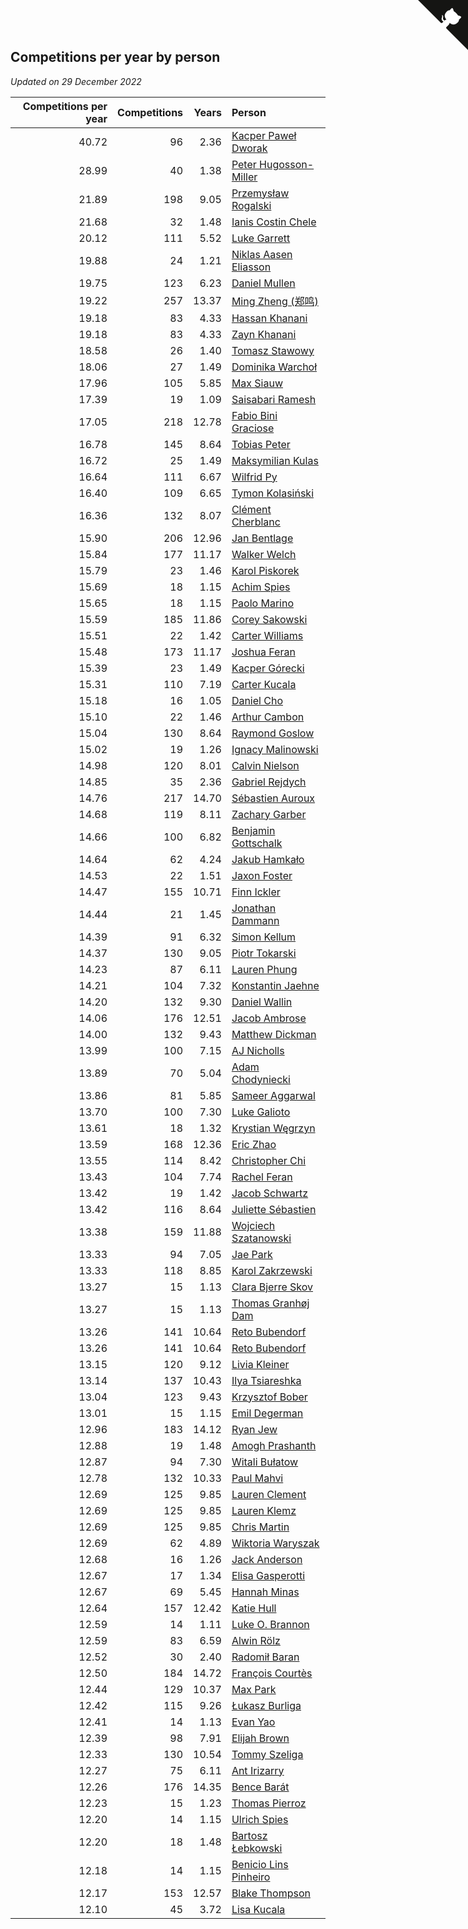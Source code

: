 ## Competitions per year by person

*Updated on 29 December 2022*

| Competitions per year | Competitions | Years | Person |
| ---: | ---: | ---: | :--- |
| 40.72 | 96 | 2.36 | [Kacper Paweł Dworak](https://www.worldcubeassociation.org/persons/2020DWOR01) |
| 28.99 | 40 | 1.38 | [Peter Hugosson-Miller](https://www.worldcubeassociation.org/persons/2021HUGO01) |
| 21.89 | 198 | 9.05 | [Przemysław Rogalski](https://www.worldcubeassociation.org/persons/2013ROGA02) |
| 21.68 | 32 | 1.48 | [Ianis Costin Chele](https://www.worldcubeassociation.org/persons/2021CHEL01) |
| 20.12 | 111 | 5.52 | [Luke Garrett](https://www.worldcubeassociation.org/persons/2017GARR05) |
| 19.88 | 24 | 1.21 | [Niklas Aasen Eliasson](https://www.worldcubeassociation.org/persons/2021ELIA01) |
| 19.75 | 123 | 6.23 | [Daniel Mullen](https://www.worldcubeassociation.org/persons/2016MULL04) |
| 19.22 | 257 | 13.37 | [Ming Zheng (郑鸣)](https://www.worldcubeassociation.org/persons/2009ZHEN11) |
| 19.18 | 83 | 4.33 | [Hassan Khanani](https://www.worldcubeassociation.org/persons/2018KHAN26) |
| 19.18 | 83 | 4.33 | [Zayn Khanani](https://www.worldcubeassociation.org/persons/2018KHAN28) |
| 18.58 | 26 | 1.40 | [Tomasz Stawowy](https://www.worldcubeassociation.org/persons/2021STAW01) |
| 18.06 | 27 | 1.49 | [Dominika Warchoł](https://www.worldcubeassociation.org/persons/2021WARC01) |
| 17.96 | 105 | 5.85 | [Max Siauw](https://www.worldcubeassociation.org/persons/2017SIAU02) |
| 17.39 | 19 | 1.09 | [Saisabari Ramesh](https://www.worldcubeassociation.org/persons/2021RAME01) |
| 17.05 | 218 | 12.78 | [Fabio Bini Graciose](https://www.worldcubeassociation.org/persons/2010GRAC02) |
| 16.78 | 145 | 8.64 | [Tobias Peter](https://www.worldcubeassociation.org/persons/2014PETE03) |
| 16.72 | 25 | 1.49 | [Maksymilian Kulas](https://www.worldcubeassociation.org/persons/2021KULA02) |
| 16.64 | 111 | 6.67 | [Wilfrid Py](https://www.worldcubeassociation.org/persons/2016PYWI01) |
| 16.40 | 109 | 6.65 | [Tymon Kolasiński](https://www.worldcubeassociation.org/persons/2016KOLA02) |
| 16.36 | 132 | 8.07 | [Clément Cherblanc](https://www.worldcubeassociation.org/persons/2014CHER05) |
| 15.90 | 206 | 12.96 | [Jan Bentlage](https://www.worldcubeassociation.org/persons/2010BENT01) |
| 15.84 | 177 | 11.17 | [Walker Welch](https://www.worldcubeassociation.org/persons/2011WELC01) |
| 15.79 | 23 | 1.46 | [Karol Piskorek](https://www.worldcubeassociation.org/persons/2021PISK01) |
| 15.69 | 18 | 1.15 | [Achim Spies](https://www.worldcubeassociation.org/persons/2021SPIE01) |
| 15.65 | 18 | 1.15 | [Paolo Marino](https://www.worldcubeassociation.org/persons/2021MARI04) |
| 15.59 | 185 | 11.86 | [Corey Sakowski](https://www.worldcubeassociation.org/persons/2011SAKO01) |
| 15.51 | 22 | 1.42 | [Carter Williams](https://www.worldcubeassociation.org/persons/2021WILL06) |
| 15.48 | 173 | 11.17 | [Joshua Feran](https://www.worldcubeassociation.org/persons/2011FERA01) |
| 15.39 | 23 | 1.49 | [Kacper Górecki](https://www.worldcubeassociation.org/persons/2021GORE01) |
| 15.31 | 110 | 7.19 | [Carter Kucala](https://www.worldcubeassociation.org/persons/2015KUCA01) |
| 15.18 | 16 | 1.05 | [Daniel Cho](https://www.worldcubeassociation.org/persons/2021CHOD01) |
| 15.10 | 22 | 1.46 | [Arthur Cambon](https://www.worldcubeassociation.org/persons/2021CAMB01) |
| 15.04 | 130 | 8.64 | [Raymond Goslow](https://www.worldcubeassociation.org/persons/2014GOSL01) |
| 15.02 | 19 | 1.26 | [Ignacy Malinowski](https://www.worldcubeassociation.org/persons/2021MALI02) |
| 14.98 | 120 | 8.01 | [Calvin Nielson](https://www.worldcubeassociation.org/persons/2014NIEL03) |
| 14.85 | 35 | 2.36 | [Gabriel Rejdych](https://www.worldcubeassociation.org/persons/2020REJD01) |
| 14.76 | 217 | 14.70 | [Sébastien Auroux](https://www.worldcubeassociation.org/persons/2008AURO01) |
| 14.68 | 119 | 8.11 | [Zachary Garber](https://www.worldcubeassociation.org/persons/2014GARB01) |
| 14.66 | 100 | 6.82 | [Benjamin Gottschalk](https://www.worldcubeassociation.org/persons/2016GOTT01) |
| 14.64 | 62 | 4.24 | [Jakub Hamkało](https://www.worldcubeassociation.org/persons/2018HAMK01) |
| 14.53 | 22 | 1.51 | [Jaxon Foster](https://www.worldcubeassociation.org/persons/2021FOST01) |
| 14.47 | 155 | 10.71 | [Finn Ickler](https://www.worldcubeassociation.org/persons/2012ICKL01) |
| 14.44 | 21 | 1.45 | [Jonathan Dammann](https://www.worldcubeassociation.org/persons/2021DAMM01) |
| 14.39 | 91 | 6.32 | [Simon Kellum](https://www.worldcubeassociation.org/persons/2016KELL12) |
| 14.37 | 130 | 9.05 | [Piotr Tokarski](https://www.worldcubeassociation.org/persons/2013TOKA01) |
| 14.23 | 87 | 6.11 | [Lauren Phung](https://www.worldcubeassociation.org/persons/2016PHUN02) |
| 14.21 | 104 | 7.32 | [Konstantin Jaehne](https://www.worldcubeassociation.org/persons/2015JAEH01) |
| 14.20 | 132 | 9.30 | [Daniel Wallin](https://www.worldcubeassociation.org/persons/2013WALL03) |
| 14.06 | 176 | 12.51 | [Jacob Ambrose](https://www.worldcubeassociation.org/persons/2010AMBR01) |
| 14.00 | 132 | 9.43 | [Matthew Dickman](https://www.worldcubeassociation.org/persons/2013DICK01) |
| 13.99 | 100 | 7.15 | [AJ Nicholls](https://www.worldcubeassociation.org/persons/2015NICH04) |
| 13.89 | 70 | 5.04 | [Adam Chodyniecki](https://www.worldcubeassociation.org/persons/2017CHOD02) |
| 13.86 | 81 | 5.85 | [Sameer Aggarwal](https://www.worldcubeassociation.org/persons/2017AGGA01) |
| 13.70 | 100 | 7.30 | [Luke Galioto](https://www.worldcubeassociation.org/persons/2015GALI02) |
| 13.61 | 18 | 1.32 | [Krystian Węgrzyn](https://www.worldcubeassociation.org/persons/2021WEGR01) |
| 13.59 | 168 | 12.36 | [Eric Zhao](https://www.worldcubeassociation.org/persons/2010ZHAO19) |
| 13.55 | 114 | 8.42 | [Christopher Chi](https://www.worldcubeassociation.org/persons/2014CHIC01) |
| 13.43 | 104 | 7.74 | [Rachel Feran](https://www.worldcubeassociation.org/persons/2015FERA01) |
| 13.42 | 19 | 1.42 | [Jacob Schwartz](https://www.worldcubeassociation.org/persons/2021SCHW01) |
| 13.42 | 116 | 8.64 | [Juliette Sébastien](https://www.worldcubeassociation.org/persons/2014SEBA01) |
| 13.38 | 159 | 11.88 | [Wojciech Szatanowski](https://www.worldcubeassociation.org/persons/2011SZAT01) |
| 13.33 | 94 | 7.05 | [Jae Park](https://www.worldcubeassociation.org/persons/2015PARK24) |
| 13.33 | 118 | 8.85 | [Karol Zakrzewski](https://www.worldcubeassociation.org/persons/2014ZAKR01) |
| 13.27 | 15 | 1.13 | [Clara Bjerre Skov](https://www.worldcubeassociation.org/persons/2021SKOV01) |
| 13.27 | 15 | 1.13 | [Thomas Granhøj Dam](https://www.worldcubeassociation.org/persons/2021DAMT01) |
| 13.26 | 141 | 10.64 | [Reto Bubendorf](https://www.worldcubeassociation.org/persons/2012BUBE01) |
| 13.26 | 141 | 10.64 | [Reto Bubendorf](https://www.worldcubeassociation.org/persons/2012BUBE01) |
| 13.15 | 120 | 9.12 | [Livia Kleiner](https://www.worldcubeassociation.org/persons/2013KLEI03) |
| 13.14 | 137 | 10.43 | [Ilya Tsiareshka](https://www.worldcubeassociation.org/persons/2012TERE01) |
| 13.04 | 123 | 9.43 | [Krzysztof Bober](https://www.worldcubeassociation.org/persons/2013BOBE01) |
| 13.01 | 15 | 1.15 | [Emil Degerman](https://www.worldcubeassociation.org/persons/2021DEGE01) |
| 12.96 | 183 | 14.12 | [Ryan Jew](https://www.worldcubeassociation.org/persons/2008JEWR01) |
| 12.88 | 19 | 1.48 | [Amogh Prashanth](https://www.worldcubeassociation.org/persons/2021PRAS01) |
| 12.87 | 94 | 7.30 | [Witali Bułatow](https://www.worldcubeassociation.org/persons/2015BUAT01) |
| 12.78 | 132 | 10.33 | [Paul Mahvi](https://www.worldcubeassociation.org/persons/2012MAHV01) |
| 12.69 | 125 | 9.85 | [Lauren Clement](https://www.worldcubeassociation.org/persons/2013KLEM01) |
| 12.69 | 125 | 9.85 | [Lauren Klemz](https://www.worldcubeassociation.org/persons/2013KLEM01) |
| 12.69 | 125 | 9.85 | [Chris Martin](https://www.worldcubeassociation.org/persons/2013MART03) |
| 12.69 | 62 | 4.89 | [Wiktoria Waryszak](https://www.worldcubeassociation.org/persons/2018WARY01) |
| 12.68 | 16 | 1.26 | [Jack Anderson](https://www.worldcubeassociation.org/persons/2021ANDE05) |
| 12.67 | 17 | 1.34 | [Elisa Gasperotti](https://www.worldcubeassociation.org/persons/2021GASP01) |
| 12.67 | 69 | 5.45 | [Hannah Minas](https://www.worldcubeassociation.org/persons/2017MINA04) |
| 12.64 | 157 | 12.42 | [Katie Hull](https://www.worldcubeassociation.org/persons/2010HULL01) |
| 12.59 | 14 | 1.11 | [Luke O. Brannon](https://www.worldcubeassociation.org/persons/2021BRAN02) |
| 12.59 | 83 | 6.59 | [Alwin Rölz](https://www.worldcubeassociation.org/persons/2016ROLZ01) |
| 12.52 | 30 | 2.40 | [Radomił Baran](https://www.worldcubeassociation.org/persons/2020BARA02) |
| 12.50 | 184 | 14.72 | [François Courtès](https://www.worldcubeassociation.org/persons/2008COUR01) |
| 12.44 | 129 | 10.37 | [Max Park](https://www.worldcubeassociation.org/persons/2012PARK03) |
| 12.42 | 115 | 9.26 | [Łukasz Burliga](https://www.worldcubeassociation.org/persons/2013BURL01) |
| 12.41 | 14 | 1.13 | [Evan Yao](https://www.worldcubeassociation.org/persons/2021YAOE02) |
| 12.39 | 98 | 7.91 | [Elijah Brown](https://www.worldcubeassociation.org/persons/2015BROW03) |
| 12.33 | 130 | 10.54 | [Tommy Szeliga](https://www.worldcubeassociation.org/persons/2012SZEL01) |
| 12.27 | 75 | 6.11 | [Ant Irizarry](https://www.worldcubeassociation.org/persons/2016IRIZ02) |
| 12.26 | 176 | 14.35 | [Bence Barát](https://www.worldcubeassociation.org/persons/2008BARA01) |
| 12.23 | 15 | 1.23 | [Thomas Pierroz](https://www.worldcubeassociation.org/persons/2021PIER01) |
| 12.20 | 14 | 1.15 | [Ulrich Spies](https://www.worldcubeassociation.org/persons/2021SPIE02) |
| 12.20 | 18 | 1.48 | [Bartosz Łebkowski](https://www.worldcubeassociation.org/persons/2021LEBK01) |
| 12.18 | 14 | 1.15 | [Benicio Lins Pinheiro](https://www.worldcubeassociation.org/persons/2021PINH01) |
| 12.17 | 153 | 12.57 | [Blake Thompson](https://www.worldcubeassociation.org/persons/2010THOM03) |
| 12.10 | 45 | 3.72 | [Lisa Kucala](https://www.worldcubeassociation.org/persons/2019KUCA01) |


<a href="https://github.com/jonatanklosko/wca_statistics" class="github-corner" aria-label="View source on Github"><svg width="80" height="80" viewBox="0 0 250 250" style="fill:#151513; color:#fff; position: absolute; top: 0; border: 0; right: 0;" aria-hidden="true"><path d="M0,0 L115,115 L130,115 L142,142 L250,250 L250,0 Z"></path><path d="M128.3,109.0 C113.8,99.7 119.0,89.6 119.0,89.6 C122.0,82.7 120.5,78.6 120.5,78.6 C119.2,72.0 123.4,76.3 123.4,76.3 C127.3,80.9 125.5,87.3 125.5,87.3 C122.9,97.6 130.6,101.9 134.4,103.2" fill="currentColor" style="transform-origin: 130px 106px;" class="octo-arm"></path><path d="M115.0,115.0 C114.9,115.1 118.7,116.5 119.8,115.4 L133.7,101.6 C136.9,99.2 139.9,98.4 142.2,98.6 C133.8,88.0 127.5,74.4 143.8,58.0 C148.5,53.4 154.0,51.2 159.7,51.0 C160.3,49.4 163.2,43.6 171.4,40.1 C171.4,40.1 176.1,42.5 178.8,56.2 C183.1,58.6 187.2,61.8 190.9,65.4 C194.5,69.0 197.7,73.2 200.1,77.6 C213.8,80.2 216.3,84.9 216.3,84.9 C212.7,93.1 206.9,96.0 205.4,96.6 C205.1,102.4 203.0,107.8 198.3,112.5 C181.9,128.9 168.3,122.5 157.7,114.1 C157.9,116.9 156.7,120.9 152.7,124.9 L141.0,136.5 C139.8,137.7 141.6,141.9 141.8,141.8 Z" fill="currentColor" class="octo-body"></path></svg></a><style>.github-corner:hover .octo-arm{animation:octocat-wave 560ms ease-in-out}@keyframes octocat-wave{0%,100%{transform:rotate(0)}20%,60%{transform:rotate(-25deg)}40%,80%{transform:rotate(10deg)}}@media (max-width:500px){.github-corner:hover .octo-arm{animation:none}.github-corner .octo-arm{animation:octocat-wave 560ms ease-in-out}}</style>
